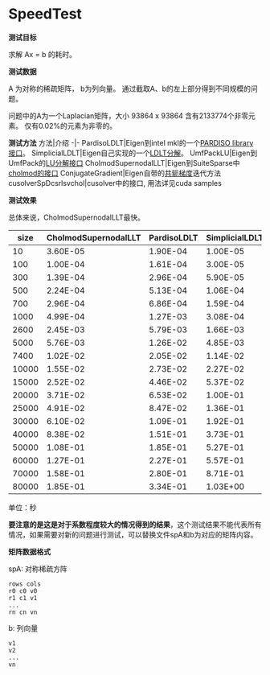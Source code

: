 # SpeedTest

**测试目标**

求解 Ax = b 的耗时。

**测试数据**

A 为对称的稀疏矩阵， b为列向量。
通过截取A、b的左上部分得到不同规模的问题。

问题中的A为一个Laplacian矩阵，大小 93864 x 93864 含有2133774个非零元素。 仅有0.02%的元素为非零的。

**测试方法**
方法|介绍
-|-
PardisoLDLT|Eigen到intel mkl的一个[PARDISO library 接口](http://eigen.tuxfamily.org/dox/classEigen_1_1PardisoLDLT.html)。
SimplicialLDLT|Eigen自己实现的一个[LDLT分解](http://eigen.tuxfamily.org/dox/classEigen_1_1SimplicialLDLT.html)。
UmfPackLU|Eigen到UmfPack的[LU分解接口](http://eigen.tuxfamily.org/dox/classEigen_1_1UmfPackLU.html)
CholmodSupernodalLLT|Eigen到SuiteSparse中[cholmod的接口](http://eigen.tuxfamily.org/dox/classEigen_1_1CholmodSupernodalLLT.html)
ConjugateGradient|Eigen自带的[共轭梯度](http://eigen.tuxfamily.org/dox/classEigen_1_1ConjugateGradient.html)迭代方法
cusolverSpDcsrlsvchol|cusolver中的接口, 用法详见cuda samples

**测试效果**

总体来说，CholmodSupernodalLLT最快。

size|CholmodSupernodalLLT|PardisoLDLT|SimplicialLDLT|UmfPackLU|cusolverSpDcsrlsvchol|ConjugateGradient
-|-|-|-|-|-|-
10|3.60E-05|1.90E-04|1.00E-05|4.40E-05|1.93E-03|3.00E-06
100|1.00E-04|1.61E-04|3.00E-05|8.50E-05|2.57E-03|4.00E-05
300|1.39E-04|2.96E-04|5.90E-05|1.93E-04|3.06E-03|1.09E-04
500|2.24E-04|5.13E-04|1.06E-04|3.87E-04|3.98E-03|3.29E-04
700|2.96E-04|6.86E-04|1.59E-04|6.39E-04|4.34E-03|5.50E-04
1000|4.99E-04|1.27E-03|3.08E-04|1.06E-03|5.33E-03|1.47E-03
2600|2.45E-03|5.79E-03|1.66E-03|4.86E-03|1.13E-02|1.49E-02
5000|5.76E-03|1.26E-02|4.85E-03|1.32E-02|2.51E-02|7.60E-02
7400|1.02E-02|2.05E-02|1.14E-02|2.43E-02|5.23E-02|2.09E-01
10000|1.55E-02|2.73E-02|2.27E-02|3.81E-02|1.20E-01|4.91E-01
15000|2.52E-02|4.46E-02|5.37E-02|6.57E-02|2.15E-01|1.30E+00
20000|3.71E-02|6.53E-02|1.00E-01|9.29E-02|5.97E-01|2.35E+00
25000|4.91E-02|8.47E-02|1.36E-01|1.21E-01|9.47E-01|4.09E+00
30000|6.10E-02|1.09E-01|1.92E-01|1.53E-01|1.40E+00|5.64E+00
40000|8.38E-02|1.51E-01|3.73E-01|2.23E-01|3.89E+00|1.06E+01
50000|1.08E-01|1.85E-01|5.27E-01|3.06E-01|4.56E+00|1.67E+01
60000|1.27E-01|2.27E-01|5.57E-01|3.49E-01|4.79E+00|2.31E+01
70000|1.58E-01|2.80E-01|8.71E-01|4.32E-01|6.89E+00|3.85E+01
80000|1.85E-01|3.34E-01|1.03E+00|4.97E-01|7.99E+00|5.88E+01

单位：秒

**要注意的是这是对于系数程度较大的情况得到的结果**，这个测试结果不能代表所有情况，如果需要对新的问题进行测试，可以替换文件spA和b为对应的矩阵内容。

**矩阵数据格式**

spA: 对称稀疏方阵
```
rows cols
r0 c0 v0
r1 c1 v1
...
rn cn vn
```

b: 列向量
```
v1
v2
...
vn
```


